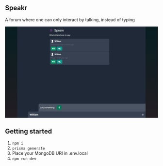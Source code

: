 ## Speakr

A forum where one can only interact by talking, instead of typing

![Speakr](/public/images/speakr.png)

## Getting started

1. `npm i`
2. `prisma generate`
3. Place your MongoDB URI in .env.local
4. `npm run dev`
